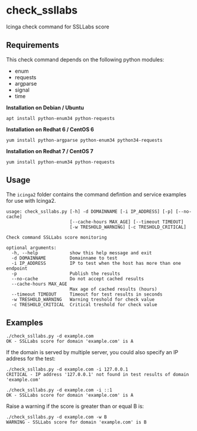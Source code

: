 # check_ssllabs
Icinga check command for SSLLabs score

## Requirements

This check command depends on the following python modules:
 * enum
 * requests
 * argparse
 * signal
 * time

**Installation on Debian / Ubuntu**
```
apt install python-enum34 python-requests
```

**Installation on Redhat 6 / CentOS 6**
```
yum install python-argparse python-enum34 python34-requests
```

**Installation on Redhat 7 / CentOS 7**
```
yum install python-enum34 python-requests
```

## Usage

The ``icinga2`` folder contains the command defintion and service examples for use with Icinga2.

```shell
usage: check_ssllabs.py [-h] -d DOMAINNAME [-i IP_ADDRESS] [-p] [--no-cache]
                        [--cache-hours MAX_AGE] [--timeout TIMEOUT]
                        [-w TRESHOLD_WARNING] [-c TRESHOLD_CRITICAL]

Check command SSLLabs score monitoring

optional arguments:
  -h, --help            show this help message and exit
  -d DOMAINNAME         Domainname to test
  -i IP_ADDRESS         IP to test when the host has more than one endpoint
  -p                    Publish the results
  --no-cache            Do not accept cached results
  --cache-hours MAX_AGE
                        Max age of cached results (hours)
  --timeout TIMEOUT     Timeout for test results in seconds
  -w TRESHOLD_WARNING   Warning treshold for check value
  -c TRESHOLD_CRITICAL  Critical treshold for check value

```

## Examples

```shell
./check_ssllabs.py -d example.com
OK - SSLLabs score for domain 'example.com' is A
```

If the domain is served by multiple server, you could also specify an IP address for the test:
```
./check_ssllabs.py -d example.com -i 127.0.0.1
CRITICAL - IP address '127.0.0.1' not found in test results of domain 'example.com'
```

```
./check_ssllabs.py -d example.com -i ::1
OK - SSLLabs score for domain 'example.com' is A
```

Raise a warning if the score is greater than or equal B is:
```
./check_ssllabs.py -d example.com -w B
WARNING - SSLLabs score for domain 'example.com' is B
```
